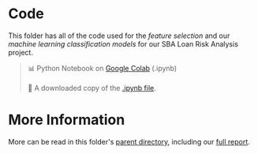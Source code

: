 # Code
This folder has all of the code used for the _feature selection_ and our _machine learning classification models_ for our SBA Loan Risk Analysis project.

> 📊 Python Notebook on [Google Colab](https://colab.research.google.com/drive/1HVOS9IFwqiPWZ4yIHXls7a4HiP-RmNCM) (.ipynb)\
\
> 📄 A downloaded copy of the [.ipynb file](https://github.com/MatthewHolsten/sba-loan-risk-analysis/blob/7ab3c393ef18e79eeb80c1b8e4778143eac6c460/Machine%20Learning%20Models/CS135_FinalProject_Notebook_HolstenPitkin.ipynb).

# More Information
More can be read in this folder's [parent directory](https://github.com/MatthewHolsten/sba-loan-risk-analysis), including our [full report](https://github.com/MatthewHolsten/sba-loan-risk-analysis/blob/ff33a08ec8cec5ad367d8e4f1a5e8b9571573609/Report,%20Should%20This%20Loan%20Be%20Approved%20Or%20Denied,%20An%20Exploration%20Of%20Risk%20Classification%20Using%20US%20Small%20Business%20Administration%20Loan%20Data.pdf).
